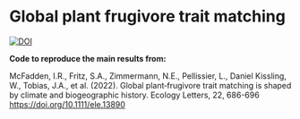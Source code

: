 # Global plant frugivore trait matching
 
[![DOI](https://zenodo.org/badge/404292171.svg)](https://zenodo.org/badge/latestdoi/404292171)

**Code to reproduce the main results from:**

McFadden, I.R., Fritz, S.A., Zimmermann, N.E., Pellissier, L., Daniel Kissling, W., Tobias, J.A., et al. (2022). Global plant‐frugivore trait matching is shaped by climate and biogeographic history. Ecology Letters, 22, 686-696
https://doi.org/10.1111/ele.13890


<br/>
 
